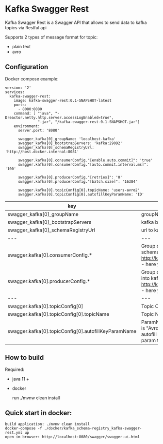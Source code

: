 # Kafka Swagger Rest
Kafka Swagger Rest is a Swagger API that allows to send data to kafka topics via Restful api

Supports 2 types of message format for topic:
- plain text
- avro

## Configuration
Docker compose example:

    version: '2'
    services:
      kafka-swagger-rest:
        image: kafka-swagger-rest:0.1-SNAPSHOT-latest
        ports:
          - 8080:8080
        command: [ "java", "-Dreactor.netty.http.server.accessLogEnabled=true",
                   "-jar", "/kafka-swagger-rest-0.1-SNAPSHOT.jar"]
        environment:
          server.port: '8080'
    
          swagger_kafka[0]_groupName: 'localhost-kafka'
          swagger_kafka[0]_bootstrapServers: 'kafka:29092'
          swagger_kafka[0]_schemaRegistryUrl: 'http://host.docker.internal:8081'
          
          swagger.kafka[0].consumerConfig."[enable.auto.commit]": 'true'
          swagger.kafka[0].consumerConfig."[auto.commit.interval.ms]": '100'
          
          swagger.kafka[0].producerConfig."[retries]": '0'
          swagger.kafka[0].producerConfig."[batch.size]": '16384'
          
          swagger.kafka[0].topicConfig[0].topicName: 'users-avro2'
          swagger.kafka[0].topicConfig[0].autofillKeyParamName: 'ID'


| key | description |
| --- | ----------- |
| swagger_kafka[0]_groupName | groupName for swagger spec |
| swagger_kafka[0]_bootstrapServers | kafka bootstrapServers |
| swagger_kafka[0]_schemaRegistryUrl | url to kafka-schema-registry |
| --- | --- |
| swagger.kafka[0].consumerConfig.* | Group of configs for consumer. Consumer is used to read schemas from kafka topic '_schemas'. http://kafka.apache.org/documentation.html#consumerconfigs - here you can find all config keys for consumer config |
| swagger.kafka[0].producerConfig.* | Group of configs for producer. Producer is used to send data into kafka topics. http://kafka.apache.org/documentation.html#producerconfigs - here you can find all config keys for producer config |  
| --- | --- |
| swagger.kafka[0].topicConfig[0] | Topic Config |
| swagger.kafka[0].topicConfig[0].topicName | Topic Name |
| swagger.kafka[0].topicConfig[0].autofillKeyParamName | ParamName to autofill Key from Value data. If your value data is "Avro" object that contains some fields and you want to autofill key from some field (like: ID) then you can set this param to "ID" and this field will be autofilled from ID value. |

## How to build
Required:
- java 11 +
- docker


    run ./mvnw clean install

## Quick start in docker:

    build application: ./mvnw clean install
    docker-compose -f ./docker/kafka_schema-registry_kafka-swagger-rest.yml up
    open in browser: http://localhost:8080/swagger/swagger-ui.html

